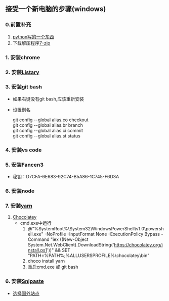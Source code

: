 
## 接受一个新电脑的步骤(windows)
### 0.前置补充
1. [python写的一个东西](https://github.com/AFu-1993/abc/blob/init/python.7z)
2. 下载解压程序[7-zip](https://www.7-zip.org/)

### 1. 安装chrome

### 2. 安装[**Listary**](https://www.listary.com/download "提高调用文件的效率")

### 3. 安装**git bash**
+ 如果右键没有git bash,应该重新安装
+ 设置别名

    git config --global alias.co checkout  
    git config --global alias.br branch  
    git config --global alias.ci commit  
    git config --global alias.st status 

### 4. 安装**vs code**

### 5. 安装**Fancen3**
+ 秘钥：D7CFA-6E683-92C74-B5A86-1C745-F6D3A

### 6. 安装**node**

### 7. 安装[**yarn**](https://yarn.bootcss.com/docs/install/#windows-stable)
1. [Chocolatey](https://chocolatey.org/install#installing-chocolatey) 
    + cmd.exe中运行
        1. @"%SystemRoot%\System32\WindowsPowerShell\v1.0\powershell.exe" -NoProfile -InputFormat None -ExecutionPolicy Bypass -Command "iex ((New-Object System.Net.WebClient).DownloadString('https://chocolatey.org/install.ps1'))" && SET "PATH=%PATH%;%ALLUSERSPROFILE%\chocolatey\bin"
        2. choco install yarn
        3. 重启cmd.exe 或 git bash
### 6. 安装[**Snipaste**](https://docs.snipaste.com/zh-cn/download)
+ [选择国外站点](https://dl.snipaste.com/win-x64)



